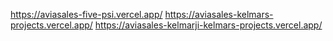 https://aviasales-five-psi.vercel.app/
https://aviasales-kelmars-projects.vercel.app/
https://aviasales-kelmarji-kelmars-projects.vercel.app/